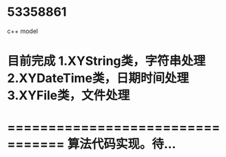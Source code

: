 53358861
========

c++ model

目前完成 
1.XYString类，字符串处理
2.XYDateTime类，日期时间处理
3.XYFile类，文件处理
===================================





=================================
算法代码实现。待...
=================================
